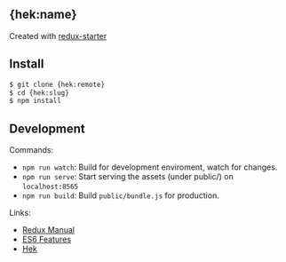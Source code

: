 ## {hek:name}

Created with [redux-starter](http://github.com/hek/redux-starter)

## Install

```bash
$ git clone {hek:remote}
$ cd {hek:slug}
$ npm install
```

## Development

Commands:

* `npm run watch`: Build for development enviroment, watch for changes.
* `npm run serve`: Start serving the assets (under public/) on `localhost:8565`
* `npm run build`: Build `public/bundle.js` for production.

Links:

* [Redux Manual](http://redux.js.org)
* [ES6 Features](https://github.com/lukehoban/es6features)
* [Hek](http://github.com/hek/hek)
